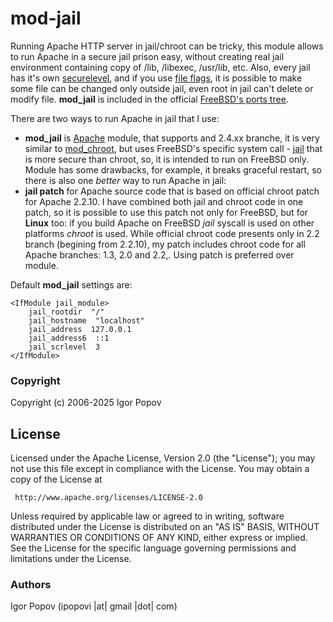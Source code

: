 # mod-jail
Running Apache HTTP server in jail/chroot can be tricky, this module allows to run Apache in a secure jail prison easy, without creating real jail environment containing copy of /lib, /libexec, /usr/lib, etc. Also, every jail has it's own [securelevel](http://www.freebsd.org/doc/en/books/faq/security.html#SECURELEVEL), and if you use [file flags](http://www.freebsd.org/cgi/man.cgi?query=chflags&sektion=2&apropos=0), it is possible to make some file can be changed only outside jail, even root in jail can't delete or modify file.
**mod\_jail** is included in the official [FreeBSD's ports tree](https://www.freshports.org/www/mod_jail/).

There are two ways to run Apache in jail that I use:

  * **mod\_jail** is [Apache](http://httpd.apache.org/) module, that supports and 2.4.xx branche, it is very similar to [mod\_chroot](http://core.segfault.pl/~hobbit/mod_chroot/), but uses FreeBSD's specific system call - [jail](http://wikipedia.org/wiki/FreeBSD_jail) that is more secure than chroot, so, it is intended to run on FreeBSD only. Module has some drawbacks, for example, it breaks graceful restart, so there is also one _better_ way to run Apache in jail:
  * **jail patch** for Apache source code that is based on official chroot patch for Apache 2.2.10. I have combined both jail and chroot code in one patch, so it is possible to use this patch not only for FreeBSD, but for **Linux** too: if you build Apache on FreeBSD _jail_ syscall is used on other platforms _chroot_ is used. While official chroot code presents only in 2.2 branch (begining from 2.2.10), my patch includes chroot code for all Apache branches: 1.3, 2.0 and 2.2,. Using patch is preferred over module.


Default **mod\_jail** settings are:
```
<IfModule jail_module>
    jail_rootdir  "/"
    jail_hostname  "localhost"
    jail_address  127.0.0.1
    jail_address6  ::1
    jail_scrlevel  3
</IfModule>
```

### Copyright

  Copyright (c) 2006-2025 Igor Popov

License
-------
   Licensed under the Apache License, Version 2.0 (the "License");
   you may not use this file except in compliance with the License.
   You may obtain a copy of the License at

     http://www.apache.org/licenses/LICENSE-2.0

   Unless required by applicable law or agreed to in writing, software
   distributed under the License is distributed on an "AS IS" BASIS,
   WITHOUT WARRANTIES OR CONDITIONS OF ANY KIND, either express or implied.
   See the License for the specific language governing permissions and
   limitations under the License.

### Authors

  Igor Popov
  (ipopovi |at| gmail |dot| com)
